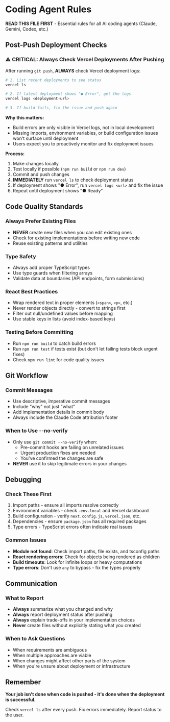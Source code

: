 # Coding Agent Rules

**READ THIS FILE FIRST** - Essential rules for all AI coding agents (Claude, Gemini, Codex, etc.)

## Post-Push Deployment Checks

### ⚠️ CRITICAL: Always Check Vercel Deployments After Pushing

After running `git push`, **ALWAYS** check Vercel deployment logs:

```bash
# 1. List recent deployments to see status
vercel ls

# 2. If latest deployment shows "● Error", get the logs
vercel logs <deployment-url>

# 3. If build fails, fix the issue and push again
```

**Why this matters:**
- Build errors are only visible in Vercel logs, not in local development
- Missing imports, environment variables, or build configuration issues won't surface until deployment
- Users expect you to proactively monitor and fix deployment issues

**Process:**
1. Make changes locally
2. Test locally if possible (`npm run build` or `npm run dev`)
3. Commit and push changes
4. **IMMEDIATELY** run `vercel ls` to check deployment status
5. If deployment shows "● Error", run `vercel logs <url>` and fix the issue
6. Repeat until deployment shows "● Ready"

## Code Quality Standards

### Always Prefer Existing Files
- **NEVER** create new files when you can edit existing ones
- Check for existing implementations before writing new code
- Reuse existing patterns and utilities

### Type Safety
- Always add proper TypeScript types
- Use type guards when filtering arrays
- Validate data at boundaries (API endpoints, form submissions)

### React Best Practices
- Wrap rendered text in proper elements (`<span>`, `<p>`, etc.)
- Never render objects directly - convert to strings first
- Filter out null/undefined values before mapping
- Use stable keys in lists (avoid index-based keys)

### Testing Before Committing
- Run `npm run build` to catch build errors
- Run `npm run test` if tests exist (but don't let failing tests block urgent fixes)
- Check `npm run lint` for code quality issues

## Git Workflow

### Commit Messages
- Use descriptive, imperative commit messages
- Include "why" not just "what"
- Add implementation details in commit body
- Always include the Claude Code attribution footer

### When to Use --no-verify
- Only use `git commit --no-verify` when:
  - Pre-commit hooks are failing on unrelated issues
  - Urgent production fixes are needed
  - You've confirmed the changes are safe
- **NEVER** use it to skip legitimate errors in your changes

## Debugging

### Check These First
1. Import paths - ensure all imports resolve correctly
2. Environment variables - check `.env.local` and Vercel dashboard
3. Build configuration - verify `next.config.js`, `vercel.json`, etc.
4. Dependencies - ensure `package.json` has all required packages
5. Type errors - TypeScript errors often indicate real issues

### Common Issues
- **Module not found**: Check import paths, file exists, and tsconfig paths
- **React rendering errors**: Check for objects being rendered as children
- **Build timeouts**: Look for infinite loops or heavy computations
- **Type errors**: Don't use `any` to bypass - fix the types properly

## Communication

### What to Report
- **Always** summarize what you changed and why
- **Always** report deployment status after pushing
- **Always** explain trade-offs in your implementation choices
- **Never** create files without explicitly stating what you created

### When to Ask Questions
- When requirements are ambiguous
- When multiple approaches are viable
- When changes might affect other parts of the system
- When you're unsure about deployment or infrastructure

## Remember

**Your job isn't done when code is pushed - it's done when the deployment is successful.**

Check `vercel ls` after every push. Fix errors immediately. Report status to the user.

